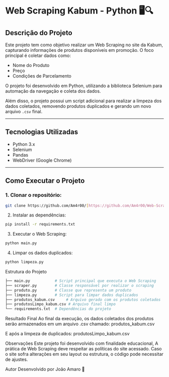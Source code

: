 # Web Scraping Kabum - Python 🖥️🔍

## Descrição do Projeto
Este projeto tem como objetivo realizar um Web Scraping no site da Kabum, capturando informações de produtos disponíveis em promoção. O foco principal é coletar dados como:

- Nome do Produto
- Preço
- Condições de Parcelamento  

O projeto foi desenvolvido em Python, utilizando a biblioteca Selenium para automação da navegação e coleta dos dados.

Além disso, o projeto possui um script adicional para realizar a limpeza dos dados coletados, removendo produtos duplicados e gerando um novo arquivo `.csv` final.

---

## Tecnologias Utilizadas
- Python 3.x  
- Selenium  
- Pandas  
- WebDriver (Google Chrome)

---

## Como Executar o Projeto

### 1. Clonar o repositório:
```bash
git clone https://github.com/Am4r00/[https://github.com/Am4r00/Web-Scraping---Kabum-Ofertas-.git]
```
2. Instalar as dependências:
```bash
pip install -r requirements.txt
```
3. Executar o Web Scraping:
```bash
python main.py
```
4. Limpar os dados duplicados:
```bash
python limpeza.py
```
Estrutura do Projeto
```bash
├── main.py           # Script principal que executa o Web Scraping
├── scraper.py        # Classe responsável por realizar o scraping
├── produto.py        # Classe que representa um produto
├── limpeza.py        # Script para limpar dados duplicados
├── produtos_kabum.csv     # Arquivo gerado com os produtos coletados
├── produtosLimpo_kabum.csv # Arquivo final limpo
└── requirements.txt  # Dependências do projeto
```
Resultado Final
Ao final da execução, os dados coletados dos produtos serão armazenados em um arquivo .csv chamado:
produtos_kabum.csv

E após a limpeza de duplicados:
produtosLimpo_kabum.csv

Observações
Este projeto foi desenvolvido com finalidade educacional, A prática de Web Scraping deve respeitar as políticas do site acessado.
Caso o site sofra alterações em seu layout ou estrutura, o código pode necessitar de ajustes.

Autor
Desenvolvido por João Amaro 🚀

